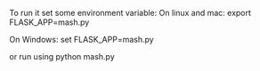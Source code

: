 To run it set some environment variable:
On linux and mac:
export FLASK_APP=mash.py

On Windows:
set FLASK_APP=mash.py


or run using python mash.py
